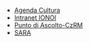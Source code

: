 * [Agenda Cultura](/soft/appWeb/Agenda-Cultura/)
* [Intranet IONOI](/soft/appWeb/Intranet-IONOI/)
* [Punto di Ascolto-CzRM](/soft/appWeb/Punto-di-Ascolto-CzRM/)
* [SARA](/soft/appWeb/SARA/)
 
